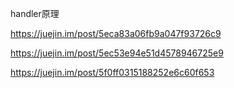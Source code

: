 handler原理

https://juejin.im/post/5eca83a06fb9a047f93726c9

https://juejin.im/post/5ec53e94e51d4578946725e9

https://juejin.im/post/5f0ff0315188252e6c60f653